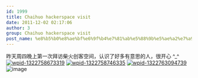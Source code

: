 ```yaml
---
id: 1999
title: Chaihuo hackerspace visit
date: 2011-12-02 02:17:06
author: 3
group: Chaihuo hackerspace visit
post_name: %e8%b5%b0%e8%ae%bf%e6%9f%b4%e7%81%ab%e5%88%9b%e5%ae%a2%e7%a9%ba%e9%97%b4-chaihuo-hackerspace-visit
---
```


昨天周四晚上第一次拜访柴火创客空间，认识了好多有意思的人，很开心 ^_^[![](http://xinchejian.com/wp-content/uploads/2011/12/wpid-1322758673319-246x300.jpg "wpid-1322758673319")](http://139.162.84.35/wp-content/uploads/2011/12/wpid-1322758673319.jpg) [![](http://xinchejian.com/wp-content/uploads/2011/12/wpid-1322758746335-246x300.jpg "wpid-1322758746335")](http://139.162.84.35/wp-content/uploads/2011/12/wpid-1322758746335.jpg) [![](http://xinchejian.com/wp-content/uploads/2011/12/wpid-1322763094739-246x300.jpg "wpid-1322763094739")](http://139.162.84.35/wp-content/uploads/2011/12/wpid-1322763094739.jpg) ![image](http://139.162.84.35/wp-content/uploads/2011/12/wpid-IMG_20111201_200810.jpg)